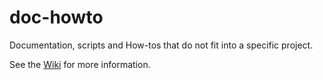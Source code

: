 # doc-howto
Documentation, scripts and How-tos that do not fit into a specific project. 

See the [Wiki](https://github.com/idm-suedtirol/doc-howto/wiki)  for more information.
